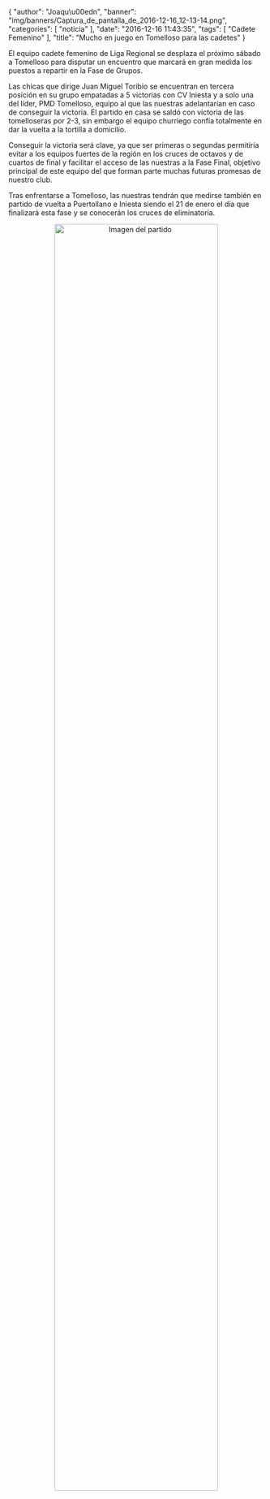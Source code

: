 {
  "author": "Joaqu\u00edn", 
  "banner": "img/banners/Captura_de_pantalla_de_2016-12-16_12-13-14.png", 
  "categories": [
    "noticia"
  ], 
  "date": "2016-12-16 11:43:35", 
  "tags": [
    "Cadete Femenino"
  ], 
  "title": "Mucho en juego en Tomelloso para las cadetes"
}

El equipo cadete femenino de Liga Regional se desplaza el próximo sábado a Tomelloso para disputar un encuentro que marcará en gran medida los puestos a repartir en la Fase de Grupos.

Las chicas que dirige Juan Miguel Toribio se encuentran en tercera posición en su grupo empatadas a 5 victorias con CV Iniesta y a solo una del líder, PMD Tomelloso, equipo al que las nuestras adelantarían en caso de conseguir la victoria. El partido en casa se saldó con victoria de las tomelloseras por 2-3, sin embargo el equipo churriego confía totalmente en dar la vuelta a la tortilla a domicilio.

Conseguir la victoria será clave, ya que ser primeras o segundas permitiría evitar a los equipos fuertes de la región en los cruces de octavos y de cuartos de final y facilitar el acceso de las nuestras a la Fase Final, objetivo principal de este equipo del que forman parte muchas futuras promesas de nuestro club.

Tras enfrentarse a Tomelloso, las nuestras tendrán que medirse también en partido de vuelta a Puertollano e Iniesta siendo el 21 de enero el día que finalizará esta fase y se conocerán los cruces de eliminatoria.


<center>
<a target="_new" href="http://www.advmiguelturra.org/drupal/sites/default/files/Captura%20de%20pantalla%20de%202016-12-16%2012-13-14.png"> 
<img alt="Imagen del partido" width="80%" align="center" src="http://www.advmiguelturra.org/drupal/sites/default/files/Captura%20de%20pantalla%20de%202016-12-16%2012-13-14.png"/> </a> </center>

